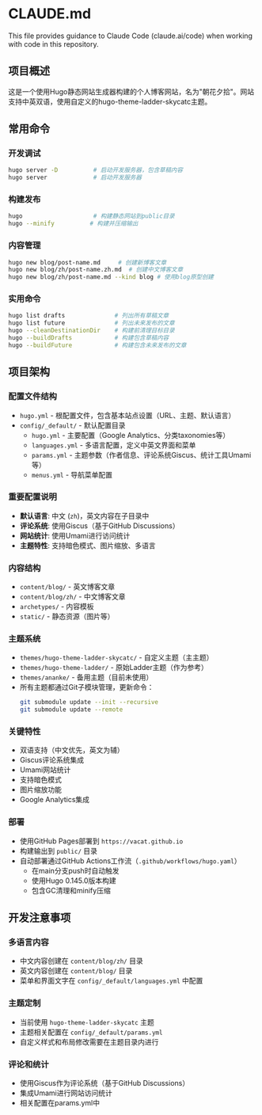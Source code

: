 # CLAUDE.md

This file provides guidance to Claude Code (claude.ai/code) when working with code in this repository.

## 项目概述

这是一个使用Hugo静态网站生成器构建的个人博客网站，名为"朝花夕拾"。网站支持中英双语，使用自定义的hugo-theme-ladder-skycatc主题。

## 常用命令

### 开发调试
```bash
hugo server -D          # 启动开发服务器，包含草稿内容
hugo server             # 启动开发服务器
```

### 构建发布
```bash
hugo                    # 构建静态网站到public目录
hugo --minify          # 构建并压缩输出
```

### 内容管理
```bash
hugo new blog/post-name.md     # 创建新博客文章
hugo new blog/zh/post-name.zh.md  # 创建中文博客文章
hugo new blog/zh/post-name.md --kind blog # 使用blog原型创建
```

### 实用命令
```bash
hugo list drafts              # 列出所有草稿文章
hugo list future              # 列出未来发布的文章
hugo --cleanDestinationDir    # 构建前清理目标目录
hugo --buildDrafts            # 构建包含草稿内容
hugo --buildFuture            # 构建包含未来发布的文章
```

## 项目架构

### 配置文件结构
- `hugo.yml` - 根配置文件，包含基本站点设置（URL、主题、默认语言）
- `config/_default/` - 默认配置目录
  - `hugo.yml` - 主要配置（Google Analytics、分类taxonomies等）
  - `languages.yml` - 多语言配置，定义中英文界面和菜单
  - `params.yml` - 主题参数（作者信息、评论系统Giscus、统计工具Umami等）
  - `menus.yml` - 导航菜单配置

### 重要配置说明
- **默认语言**: 中文 (`zh`)，英文内容在子目录中
- **评论系统**: 使用Giscus（基于GitHub Discussions）
- **网站统计**: 使用Umami进行访问统计
- **主题特性**: 支持暗色模式、图片缩放、多语言

### 内容结构
- `content/blog/` - 英文博客文章
- `content/blog/zh/` - 中文博客文章
- `archetypes/` - 内容模板
- `static/` - 静态资源（图片等）

### 主题系统
- `themes/hugo-theme-ladder-skycatc/` - 自定义主题（主主题）
- `themes/hugo-theme-ladder/` - 原始Ladder主题（作为参考）
- `themes/ananke/` - 备用主题（目前未使用）
- 所有主题都通过Git子模块管理，更新命令：
  ```bash
  git submodule update --init --recursive
  git submodule update --remote
  ```

### 关键特性
- 双语支持（中文优先，英文为辅）
- Giscus评论系统集成
- Umami网站统计
- 支持暗色模式
- 图片缩放功能
- Google Analytics集成

### 部署
- 使用GitHub Pages部署到 `https://vacat.github.io`
- 构建输出到 `public/` 目录
- 自动部署通过GitHub Actions工作流（`.github/workflows/hugo.yaml`）
  - 在main分支push时自动触发
  - 使用Hugo 0.145.0版本构建
  - 包含GC清理和minify压缩

## 开发注意事项

### 多语言内容
- 中文内容创建在 `content/blog/zh/` 目录
- 英文内容创建在 `content/blog/` 目录  
- 菜单和界面文字在 `config/_default/languages.yml` 中配置

### 主题定制
- 当前使用 `hugo-theme-ladder-skycatc` 主题
- 主题相关配置在 `config/_default/params.yml`
- 自定义样式和布局修改需要在主题目录内进行

### 评论和统计
- 使用Giscus作为评论系统（基于GitHub Discussions）
- 集成Umami进行网站访问统计
- 相关配置在params.yml中